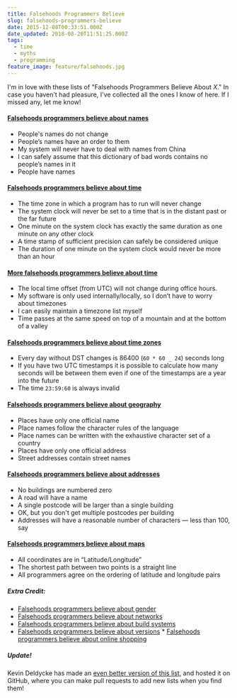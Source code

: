 ```yaml
---
title: Falsehoods Programmers Believe
slug: falsehoods-programmers-believe
date: 2015-12-08T00:33:51.000Z
date_updated: 2018-08-20T11:51:25.000Z
tags:
  - time
  - myths
  - programming
feature_image: feature/falsehoods.jpg
---
```


I'm in love with these lists of "Falsehoods Programmers Believe About _X_." In case you haven't had pleasure, I've collected all the ones I know of here. If I missed any, let me know!

#### [Falsehoods programmers believe about names](http://www.kalzumeus.com/2010/06/17/falsehoods-programmers-believe-about-names/)

- People's names do not change
- People’s names have an order to them
- My system will never have to deal with names from China
- I can safely assume that this dictionary of bad words contains no people’s names in it
- People have names

#### [Falsehoods programmers believe about time](http://infiniteundo.com/post/25326999628/falsehoods-programmers-believe-about-time)

- The time zone in which a program has to run will never change
- The system clock will never be set to a time that is in the distant past or the far future
- One minute on the system clock has exactly the same duration as one minute on any other clock
- A time stamp of sufficient precision can safely be considered unique
- The duration of one minute on the system clock would never be more than an hour

#### [More falsehoods programmers believe about time](http://infiniteundo.com/post/25509354022/more-falsehoods-programmers-believe-about-time)

- The local time offset (from UTC) will not change during office hours.
- My software is only used internally/locally, so I don’t have to worry about timezones
- I can easily maintain a timezone list myself
- Time passes at the same speed on top of a mountain and at the bottom of a valley

#### [Falsehoods programmers believe about time zones](http://www.creativedeletion.com/2015/01/28/falsehoods-programmers-date-time-zones.html)

- Every day without DST changes is 86400 (`60 * 60 _ 24`) seconds long
- If you have two UTC timestamps it is possible to calculate how many seconds will be between them even if one of the timestamps are a year into the future
- The time `23:59:60` is always invalid

#### [Falsehoods programmers believe about geography](http://wiesmann.codiferes.net/wordpress/?p=15187)

- Places have only one official name
- Place names follow the character rules of the language
- Place names can be written with the exhaustive character set of a country
- Places have only one official address
- Street addresses contain street names

#### [Falsehoods programmers believe about addresses](https://www.mjt.me.uk/posts/falsehoods-programmers-believe-about-addresses/)

- No buildings are numbered zero
- A road will have a name
- A single postcode will be larger than a single building
- OK, but you don't get multiple postcodes per building
- Addresses will have a reasonable number of characters — less than 100, say

#### [Falsehoods programmers believe about maps](http://www.atlefren.net/post/2014/09/falsehoods-programmers-believe-about-maps/)

- All coordinates are in “Latitude/Longitude”
- The shortest path between two points is a straight line
- All programmers agree on the ordering of latitude and longitude pairs

##### Extra Credit:

- [Falsehoods programmers believe about gender](https://gist.github.com/garbados/f82604ea639e0e47bf44)
- [Falsehoods programmers believe about networks](http://blog.erratasec.com/2012/06/falsehoods-programmers-believe-about.html)
- [Falsehoods programmers believe about build systems](http://pozorvlak.livejournal.com/174763.html)
- [Falsehoods programmers believe about versions](https://github.com/xenoterracide/falsehoods/blob/master/versions.md) \* [Falsehoods programmers believe about online shopping](http://wiesmann.codiferes.net/wordpress/?p=22201)

##### Update!

Kevin Deldycke has made an [even better version of this list](https://github.com/kdeldycke/awesome-falsehood), and hosted it on GitHub, where you can make pull requests to add new lists when you find them!
